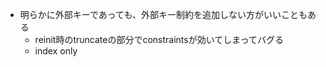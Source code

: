 - 明らかに外部キーであっても、外部キー制約を追加しない方がいいこともある
    - reinit時のtruncateの部分でconstraintsが効いてしまってバグる
    - index only
